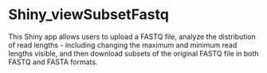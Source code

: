 # Shiny_viewSubsetFastq
This Shiny app allows users to upload a FASTQ file, analyze the distribution of read lengths - including changing the maximum and minimum read lengths visible, and then download subsets of the original FASTQ file in both FASTQ and FASTA formats.
